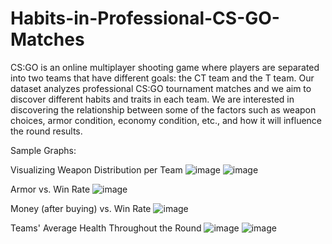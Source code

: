 # Habits-in-Professional-CS-GO-Matches
CS:GO is an online multiplayer shooting game where players are separated into two teams that have different goals: the CT team and the T team. Our dataset analyzes professional CS:GO tournament matches and we aim to discover different habits and traits in each team. We are interested in discovering the relationship between some of the factors such as weapon choices, armor condition, economy condition, etc., and how it will influence the round results.

Sample Graphs:

Visualizing Weapon Distribution per Team
![image](https://user-images.githubusercontent.com/67389462/192132843-3a2bcd96-4e1d-4959-a4fe-8749590abb79.png)
![image](https://user-images.githubusercontent.com/67389462/192132850-046e75cf-daeb-4a0f-9383-0afa72027c25.png)

Armor vs. Win Rate
![image](https://user-images.githubusercontent.com/67389462/192132738-bd34ac19-63bd-400f-9146-99ec785b8984.png)

Money (after buying) vs. Win Rate
![image](https://user-images.githubusercontent.com/67389462/192132761-3309b8be-74fe-48b4-b800-a2f18f0879a8.png)

Teams' Average Health Throughout the Round
![image](https://user-images.githubusercontent.com/67389462/192132790-a933d085-7cc4-41d0-ad5a-dd458c1afade.png)
![image](https://user-images.githubusercontent.com/67389462/192132784-848fff62-e66e-4788-9d59-61f5c67c0015.png)
